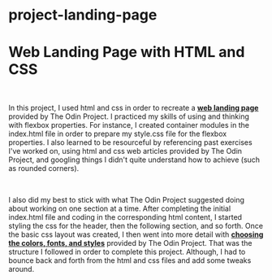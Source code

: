 # project-landing-page

<h1>Web Landing Page with HTML and CSS</h1>
<br>
<p>In this project, I used html and css in order to recreate a <a href="https://cdn.statically.io/gh/TheOdinProject/curriculum/main/foundations/html_css/project/odin-project.png" rel="nofollow"><strong>web landing page</strong></a> provided by The Odin Project. I practiced my skills of using and thinking with flexbox properties. For instance, I created container modules in the index.html file in order to prepare my style.css file for the flexbox properties. I also learned to be resourceful by referencing past exercises I've worked on, using html and css web articles provided by The Odin Project, and googling things I didn't quite understand how to achieve (such as rounded corners).</p>
<br>
<p>I also did my best to stick with what The Odin Project suggested doing about working on one section at a time. After completing the initial index.html file and coding in the corresponding html content, I started styling the css for the header, then the following section, and so forth. Once the basic css layout was created, I then went into more detail with <a href="https://cdn.statically.io/gh/TheOdinProject/curriculum/main/foundations/html_css/project/colors_and_stuff.png" rel="nofollow"><strong>choosing the colors, fonts, and styles</strong></a> provided by The Odin Project. That was the structure I followed in order to complete this project. Although, I had to bounce back and forth from the html and css files and add some tweaks around.</p>

